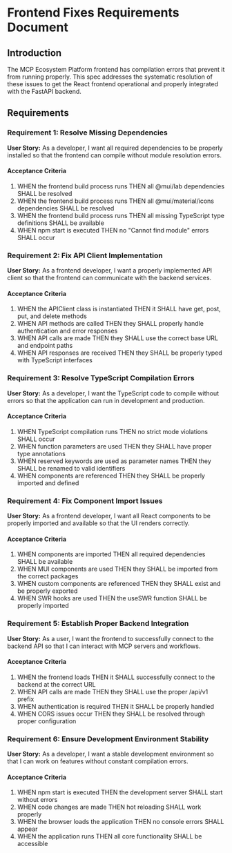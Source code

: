 # Frontend Fixes Requirements Document

## Introduction

The MCP Ecosystem Platform frontend has compilation errors that prevent it from running properly. This spec addresses the systematic resolution of these issues to get the React frontend operational and properly integrated with the FastAPI backend.

## Requirements

### Requirement 1: Resolve Missing Dependencies

**User Story:** As a developer, I want all required dependencies to be properly installed so that the frontend can compile without module resolution errors.

#### Acceptance Criteria

1. WHEN the frontend build process runs THEN all @mui/lab dependencies SHALL be resolved
2. WHEN the frontend build process runs THEN all @mui/material/icons dependencies SHALL be resolved  
3. WHEN the frontend build process runs THEN all missing TypeScript type definitions SHALL be available
4. WHEN npm start is executed THEN no "Cannot find module" errors SHALL occur

### Requirement 2: Fix API Client Implementation

**User Story:** As a frontend developer, I want a properly implemented API client so that the frontend can communicate with the backend services.

#### Acceptance Criteria

1. WHEN the APIClient class is instantiated THEN it SHALL have get, post, put, and delete methods
2. WHEN API methods are called THEN they SHALL properly handle authentication and error responses
3. WHEN API calls are made THEN they SHALL use the correct base URL and endpoint paths
4. WHEN API responses are received THEN they SHALL be properly typed with TypeScript interfaces

### Requirement 3: Resolve TypeScript Compilation Errors

**User Story:** As a developer, I want the TypeScript code to compile without errors so that the application can run in development and production.

#### Acceptance Criteria

1. WHEN TypeScript compilation runs THEN no strict mode violations SHALL occur
2. WHEN function parameters are used THEN they SHALL have proper type annotations
3. WHEN reserved keywords are used as parameter names THEN they SHALL be renamed to valid identifiers
4. WHEN components are referenced THEN they SHALL be properly imported and defined

### Requirement 4: Fix Component Import Issues

**User Story:** As a frontend developer, I want all React components to be properly imported and available so that the UI renders correctly.

#### Acceptance Criteria

1. WHEN components are imported THEN all required dependencies SHALL be available
2. WHEN MUI components are used THEN they SHALL be imported from the correct packages
3. WHEN custom components are referenced THEN they SHALL exist and be properly exported
4. WHEN SWR hooks are used THEN the useSWR function SHALL be properly imported

### Requirement 5: Establish Proper Backend Integration

**User Story:** As a user, I want the frontend to successfully connect to the backend API so that I can interact with MCP servers and workflows.

#### Acceptance Criteria

1. WHEN the frontend loads THEN it SHALL successfully connect to the backend at the correct URL
2. WHEN API calls are made THEN they SHALL use the proper /api/v1 prefix
3. WHEN authentication is required THEN it SHALL be properly handled
4. WHEN CORS issues occur THEN they SHALL be resolved through proper configuration

### Requirement 6: Ensure Development Environment Stability

**User Story:** As a developer, I want a stable development environment so that I can work on features without constant compilation errors.

#### Acceptance Criteria

1. WHEN npm start is executed THEN the development server SHALL start without errors
2. WHEN code changes are made THEN hot reloading SHALL work properly
3. WHEN the browser loads the application THEN no console errors SHALL appear
4. WHEN the application runs THEN all core functionality SHALL be accessible